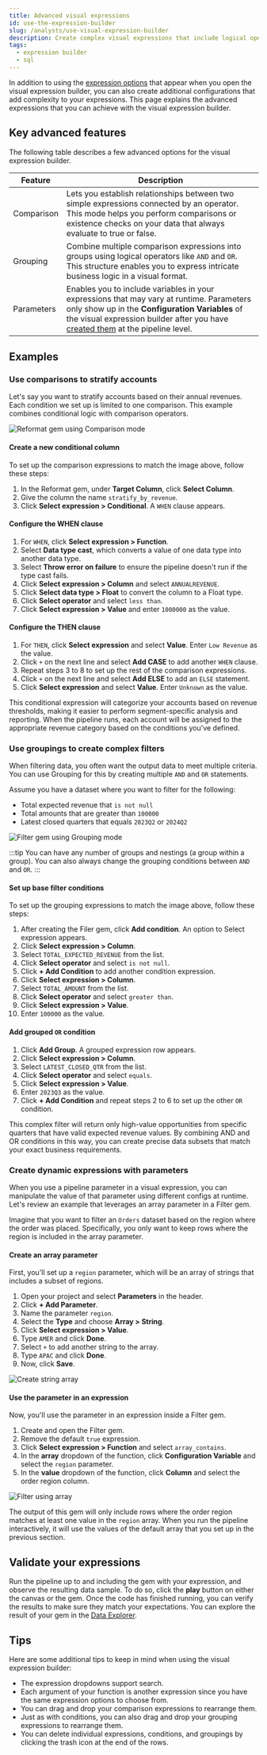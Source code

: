 ```yaml
---
title: Advanced visual expressions
id: use-the-expression-builder
slug: /analysts/use-visual-expression-builder
description: Create complex visual expressions that include logical operators, comparisons, and parameters
tags:
  - expression builder
  - sql
---
```


In addition to using the [expression options](/analysts/visual-expression-builder-reference) that appear when you open the visual expression builder, you can also create additional configurations that add complexity to your expressions. This page explains the advanced expressions that you can achieve with the visual expression builder.

## Key advanced features

The following table describes a few advanced options for the visual expression builder.

| Feature    | Description                                                                                                                                                                                                                                                    |
| ---------- | -------------------------------------------------------------------------------------------------------------------------------------------------------------------------------------------------------------------------------------------------------------- |
| Comparison | Lets you establish relationships between two simple expressions connected by an operator. This mode helps you perform comparisons or existence checks on your data that always evaluate to true or false.                                                      |
| Grouping   | Combine multiple comparison expressions into groups using logical operators like `AND` and `OR`. This structure enables you to express intricate business logic in a visual format.                                                                            |
| Parameters | Enables you to include variables in your expressions that may vary at runtime. Parameters only show up in the **Configuration Variables** of the visual expression builder after you have [created them](/analysts/pipeline-parameters) at the pipeline level. |

## Examples

### Use comparisons to stratify accounts

Let's say you want to stratify accounts based on their annual revenues. Each condition we set up is limited to one comparison. This example combines conditional logic with comparison operators.

![Reformat gem using Comparison mode](img/reformat-visual-expression-builder.png)

#### Create a new conditional column

To set up the comparison expressions to match the image above, follow these steps:

1. In the Reformat gem, under **Target Column**, click **Select Column**.
1. Give the column the name `stratify_by_revenue`.
1. Click **Select expression > Conditional**. A `WHEN` clause appears.

#### Configure the WHEN clause

1. For `WHEN`, click **Select expression > Function**.
1. Select **Data type cast**, which converts a value of one data type into another data type.
1. Select **Throw error on failure** to ensure the pipeline doesn't run if the type cast fails.
1. Click **Select expression > Column** and select `ANNUALREVENUE`.
1. Click **Select data type > Float** to convert the column to a Float type.
1. Click **Select operator** and select `less than`.
1. Click **Select expression > Value** and enter `1000000` as the value.

#### Configure the THEN clause

1. For `THEN`, click **Select expression** and select **Value**. Enter `Low Revenue` as the value.
1. Click `+` on the next line and select **Add CASE** to add another `WHEN` clause.
1. Repeat steps 3 to 8 to set up the rest of the comparison expressions.
1. Click `+` on the next line and select **Add ELSE** to add an `ELSE` statement.
1. Click **Select expression** and select **Value**. Enter `Unknown` as the value.

This conditional expression will categorize your accounts based on revenue thresholds, making it easier to perform segment-specific analysis and reporting. When the pipeline runs, each account will be assigned to the appropriate revenue category based on the conditions you've defined.

### Use groupings to create complex filters

When filtering data, you often want the output data to meet multiple criteria. You can use Grouping for this by creating multiple `AND` and `OR` statements.

Assume you have a dataset where you want to filter for the following:

- Total expected revenue that `is not null`
- Total amounts that are greater than `100000`
- Latest closed quarters that equals `2023Q2` or `2024Q2`

![Filter gem using Grouping mode](img/filter-visual-expression-builder.png)

:::tip
You can have any number of groups and nestings (a group within a group). You can also always change the grouping conditions between `AND` and `OR`.
:::

#### Set up base filter conditions

To set up the grouping expressions to match the image above, follow these steps:

1. After creating the Filer gem, click **Add condition**. An option to Select expression appears.
1. Click **Select expression > Column**.
1. Select `TOTAL_EXPECTED_REVENUE` from the list.
1. Click **Select operator** and select `is not null`.
1. Click **+ Add Condition** to add another condition expression.
1. Click **Select expression > Column**.
1. Select `TOTAL_AMOUNT` from the list.
1. Click **Select operator** and select `greater than`.
1. Click **Select expression > Value**.
1. Enter `100000` as the value.

#### Add grouped `OR` condition

1. Click **Add Group**. A grouped expression row appears.
1. Click **Select expression > Column**.
1. Select `LATEST_CLOSED_QTR` from the list.
1. Click **Select operator** and select `equals`.
1. Click **Select expression > Value**.
1. Enter `2023Q3` as the value.
1. Click **+ Add Condition** and repeat steps 2 to 6 to set up the other `OR` condition.

This complex filter will return only high-value opportunities from specific quarters that have valid expected revenue values. By combining AND and OR conditions in this way, you can create precise data subsets that match your exact business requirements.

### Create dynamic expressions with parameters

When you use a pipeline parameter in a visual expression, you can manipulate the value of that parameter using different configs at runtime. Let's review an example that leverages an array parameter in a Filter gem.

Imagine that you want to filter an `Orders` dataset based on the region where the order was placed. Specifically, you only want to keep rows where the region is included in the array parameter.

#### Create an array parameter

First, you'll set up a `region` parameter, which will be an array of strings that includes a subset of regions.

1. Open your project and select **Parameters** in the header.
1. Click **+ Add Parameter**.
1. Name the parameter `region`.
1. Select the **Type** and choose **Array > String**.
1. Click **Select expression > Value**.
1. Type `AMER` and click **Done**.
1. Select `+` to add another string to the array.
1. Type `APAC` and click **Done**.
1. Now, click **Save**.

![Create string array](img/array-param.png)

#### Use the parameter in an expression

Now, you'll use the parameter in an expression inside a Filter gem.

1. Create and open the Filter gem.
1. Remove the default `true` expression.
1. Click **Select expression > Function** and select `array_contains`.
1. In the **array** dropdown of the function, click **Configuration Variable** and select the `region` parameter.
1. In the **value** dropdown of the function, click **Column** and select the order region column.

![Filter using array](img/filter-array.png)

The output of this gem will only include rows where the order region matches at least one value in the `region` array. When you run the pipeline interactively, it will use the values of the default array that you set up in the previous section.

## Validate your expressions

Run the pipeline up to and including the gem with your expression, and observe the resulting data sample. To do so, click the **play** button on either the canvas or the gem. Once the code has finished running, you can verify the results to make sure they match your expectations. You can explore the result of your gem in the [Data Explorer](docs/analysts/development/data-explorer.md).

## Tips

Here are some additional tips to keep in mind when using the visual expression builder:

- The expression dropdowns support search.
- Each argument of your function is another expression since you have the same expression options to choose from.
- You can drag and drop your comparison expressions to rearrange them.
- Just as with conditions, you can also drag and drop your grouping expressions to rearrange them.
- You can delete individual expressions, conditions, and groupings by clicking the trash icon at the end of the rows.
